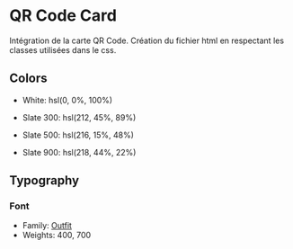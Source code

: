 # QR Code Card

Intégration de la carte QR Code.
Création du fichier html en respectant les classes utilisées dans le css.

## Colors

- White: hsl(0, 0%, 100%)

- Slate 300: hsl(212, 45%, 89%)
- Slate 500: hsl(216, 15%, 48%)
- Slate 900: hsl(218, 44%, 22%)

## Typography

### Font

- Family: [Outfit](https://fonts.google.com/specimen/Outfit)
- Weights: 400, 700
